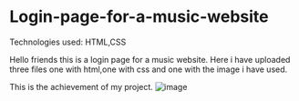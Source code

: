 # Login-page-for-a-music-website

Technologies used: HTML,CSS

Hello friends this is a login page for a music website.
Here i have uploaded three files one with html,one with css and one with the image i have used.

This is the achievement of my project.
![image](https://user-images.githubusercontent.com/109471128/227787928-a06a7e5c-4596-4efe-bbd7-415944d06f67.png)
